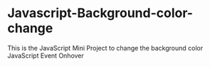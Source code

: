 # Javascript-Background-color-change
This is the JavaScript Mini Project to change the background color JavaScript Event Onhover
